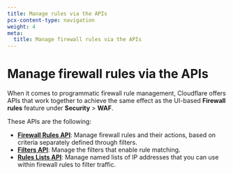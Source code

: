 ```yaml
---
title: Manage rules via the APIs
pcx-content-type: navigation
weight: 4
meta:
  title: Manage firewall rules via the APIs
---
```


# Manage firewall rules via the APIs

When it comes to programmatic firewall rule management, Cloudflare offers APIs that work together to achieve the same effect as the UI-based **Firewall rules** feature under **Security** > **WAF**.

These APIs are the following:

*   [**Firewall Rules API**](/firewall/api/cf-firewall-rules/): Manage firewall rules and their actions, based on criteria separately defined through filters.
*   [**Filters API**](/firewall/api/cf-filters/): Manage the filters that enable rule matching.
*   [**Rules Lists API**](/firewall/api/cf-lists/): Manage named lists of IP addresses that you can use within firewall rules to filter traffic.
